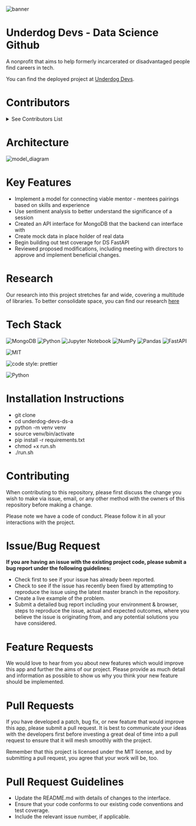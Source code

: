 ![banner](./assets/banner.png)

# Underdog Devs - Data Science Github
A nonprofit that aims to help formerly incarcerated or disadvantaged people find careers in tech.

You can find the deployed project at [Underdog Devs](https://www.underdogdevs.org/).


# Contributors
<details><summary><h>See Contributors List</h></summary>

|                Senior Management Team                |                            Data Science Team                            |
|:----------------------------------------------------:|:-----------------------------------------------------------------------:|
| [Christine Wang](https://github.com/ChristineWangcy) |                [Abdel Balla](https://github.com/amballa)                |
|    [Mitch Hollberg](https://github.com/hollberg)     |                  [Adam Vu](https://github.com/AdamHVu)                  |
|    [Robert Sharp](https://github.com/BrokenShell)    |              [Anna Koduru](https://github.com/annakoduru6)              |
|                                                      |  [Archana Coimbatore Sivagurunathan](https://github.com/archana062031)  |
|                                                      |           [Austin Wolff](https://github.com/AustinJamesWolff)           |
|                                                      |                [Austin Wood](https://github.com/zdravoj)                |
|                                                      |               [Ben Wood](https://github.com/woodbenwood)                |
|                                                      | [BhavaniLakshmi Annapurna Jagarlamudi](https://github.com/Annapurnaj91) |
|                                                      |               [Bobby Wilt](https://github.com/BobbyWilt)                |
|                                                      |               [Brad Baker](https://github.com/bradwbaker)               |
|                                                      |           [Brandon Smith](https://github.com/BrandonSmith710)           |
|                                                      |           [Brogan Stich](https://github.com/ad-victoriam-101)           |
|                                                      |          [Christine Wang](https://github.com/ChristineWangcy)           |
|                                                      |                [Colin Bell](https://github.com/cbell98)                 |
|                                                      |          [Cristian Ibarra-Villegas](https://github.com/CrisIV)          |
|                                                      |             [Dagim Bantikassegn](https://github.com/DagimB)             |
|                                                      |                 [Daniel Ho](https://github.com/djho57)                  |
|                                                      |              [Demi Tuck](https://github.com/demetriustuck)              |
|                                                      |            [Eisenhower Lancheros](https://github.com/Ike888)            |
|                                                      |                [Erin Costolo](https://github.com/ErinNC)                |
|                                                      |          [Evgeny Khoroshukhin](https://github.com/ev-horrosh)           |
|                                                      |          [Fabiola Velasco](https://github.com/fabiolavelasco)           |
|                                                      |             [German Parra](https://github.com/GermanParra)              |
|                                                      |              [Jack Semder](https://github.com/jack-semder)              |
|                                                      |              [Jason Gersing](https://github.com/jsgersing)              |
|                                                      |              [John Baker](https://github.com/BakerJr1904)               |
|                                                      |               [John Lopez](https://github.com/Lopez-John)               |
|                                                      |          [Jonathan McGraw](https://github.com/jonathan-mcgraw)          |
|                                                      |             [Jonathan Torres](https://github.com/jtorres03)             |
|                                                      |               [Joshua Hayes](https://github.com/Josh2035)               |
|                                                      |              [Justin Brim](https://github.com/brimjustin)               |
|                                                      |             [Kevin Lynner](https://github.com/LynnerKevin)              |
|                                                      |              [Logan Olbrich](https://github.com/L0lbrich)               |
|                                                      |             [Martha Gonzalez](https://github.com/marthabg)              |
|                                                      |               [Matt Grohnke](https://github.com/mgrohnke)               |
|                                                      |              [Michael Tran](https://github.com/mktran0417)              |
|                                                      |          [Mikayla Kosmala](https://github.com/mikayla-kosmala)          |
|                                                      |              [Mitch Hollberg](https://github.com/hollberg)              |
|                                                      |            [Mitchell Hollberg](https://github.com/hollberg)             |
|                                                      |           [Mohamed Mosaed](https://github.com/mohamedmosaed)            |
|                                                      |           [Nicholas Papenburg](https://github.com/NPAPENBURG)           |
|                                                      |           [Olatomi Adigun](https://github.com/OlatomiAdigun)            |
|                                                      |         [Olivia Peterschmidt](https://github.com/opeterschmidt)         |
|                                                      |          [Philip McDavid](https://github.com/FftyShadesofCode)          |
|                                                      |          [Rodrico Sanchez](https://github.com/rodricobsanchez)          |
|                                                      |         [Roger Flores Vieira](https://github.com/rogerfvieira)          |
|                                                      |             [Ryland Gomez](https://github.com/RylandGomez)              |
|                                                      |                [Samuel Ulloa](https://github.com/ulloa)                 |
|                                                      |             [Sayer Kanakriyeh](https://github.com/sayerjk)              |
|                                                      |           [Scott Reynders](https://github.com/wscottreynders)           |
|                                                      |      [Sirivennela Vempati](https://github.com/sirivennelavempati)       |
|                                                      |          [Stephen Spradling](https://github.com/sspradling78)           |
|                                                      |          [Steven Hastings](https://github.com/stevenhastings)           |
|                                                      |             [Sujata Sahoo](https://github.com/sujatasahoo)              |
|                                                      |               [Tammer Riad](https://github.com/tammer81)                |
|                                                      |           [Willis Bridges](https://github.com/willisbridges)            |
|                                                      |            [Yefim Gorodnitskiy](https://github.com/yefim-g)             |
|                                                      |          [Zachary Quintana](https://github.com/Zack-Quintana)           |
|                                                      |             [Zachary Rock](https://github.com/ZacharyRock)              |

</details>


# Architecture
![model_diagram](./assets/model_diagram.png)

# Key Features
- Implement a model for connecting  viable mentor - mentees pairings based on skills and experience
- Use sentiment analysis to better understand the significance of a session
- Created an API interface for MongoDB that the backend can interface with 
- Create mock data in place holder of real data 
- Begin building out test coverage for DS FastAPI
- Reviewed proposed modifications, including meeting with directors to approve and implement beneficial changes.

# Research
Our research into this project stretches far and wide, covering a multitude of libraries. To better consolidate space, you can find our research [here](https://github.com/BloomTech-Labs/underdog-devs-ds-a/tree/main/notebooks)

# Tech Stack
![MongoDB](https://img.shields.io/badge/MongoDB-%234ea94b.svg?style=for-the-badge&logo=mongodb&logoColor=white)
![Python](https://img.shields.io/badge/Python-14354C?style=for-the-badge&logo=python&logoColor=white)
![Jupyter Notebook](https://img.shields.io/badge/jupyter-%23FA0F00.svg?style=for-the-badge&logo=jupyter&logoColor=white)
![NumPy](https://img.shields.io/badge/numpy-%23013243.svg?style=for-the-badge&logo=numpy&logoColor=white)
![Pandas](https://img.shields.io/badge/pandas-%23150458.svg?style=for-the-badge&logo=pandas&logoColor=white)
![FastAPI](https://img.shields.io/badge/FastAPI-005571?style=for-the-badge&logo=fastapi)

![MIT](https://img.shields.io/packagist/l/doctrine/orm.svg)  

![code style: prettier](https://img.shields.io/badge/code_style-prettier-ff69b4.svg?style=flat-square) 

![Python](https://img.shields.io/pypi/pyversions/VS)

# Installation Instructions
- git clone <DS Repo URL>
- cd underdog-devs-ds-a
- python -m venv venv
- source venv/bin/activate
- pip install -r requirements.txt
- chmod +x run.sh
- ./run.sh

# Contributing
When contributing to this repository, please first discuss the change you wish to make via issue, email, or any other method with the owners of this repository before making a change.

Please note we have a code of conduct. Please follow it in all your interactions with the project.

# Issue/Bug Request
**If you are having an issue with the existing project code, please submit a bug report under the following guidelines:**

- Check first to see if your issue has already been reported.
- Check to see if the issue has recently been fixed by attempting to reproduce the issue using the latest master branch in the repository.
- Create a live example of the problem.
- Submit a detailed bug report including your environment & browser, steps to reproduce the issue, actual and expected outcomes, where you believe the issue is originating from, and any potential solutions you have considered.

# Feature Requests
We would love to hear from you about new features which would improve this app and further the aims of our project. Please provide as much detail and information as possible to show us why you think your new feature should be implemented.

# Pull Requests
If you have developed a patch, bug fix, or new feature that would improve this app, please submit a pull request. It is best to communicate your ideas with the developers first before investing a great deal of time into a pull request to ensure that it will mesh smoothly with the project.

Remember that this project is licensed under the MIT license, and by submitting a pull request, you agree that your work will be, too.

# Pull Request Guidelines
- Update the README.md with details of changes to the interface.
- Ensure that your code conforms to our existing code conventions and test coverage.
- Include the relevant issue number, if applicable.